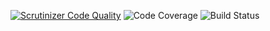 [![Scrutinizer Code Quality](https://scrutinizer-ci.com/g/Trumgurun/kahc/badges/quality-score.png?b=master)](https://scrutinizer-ci.com/g/Trumgurun/kahc/)
![Code Coverage](https://scrutinizer-ci.com/g/Trumgurun/kahc/badges/coverage.png?b=master)
![Build Status](https://scrutinizer-ci.com/g/Trumgurun/kahc/badges/build.png?b=master)
